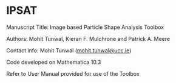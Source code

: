 # IPSAT


Manuscript Title: Image based Particle Shape Analysis Toolbox 

Authors: Mohit Tunwal, Kieran F. Mulchrone and Patrick A. Meere

Contact info: Mohit Tunwal (mohit.tunwal@ucc.ie)

Code developed on Mathematica 10.3

Refer to User Manual provided for use of the Toolbox

